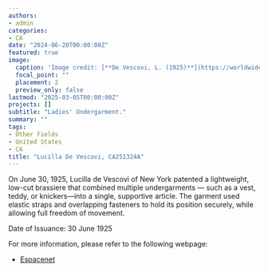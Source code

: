 ```yaml
---
authors:
- admin
categories:
- CA
date: "2024-06-20T00:00:00Z"
featured: true
image:
  caption: 'Image credit: [**De Vescovi, L. (1925)**](https://worldwide.espacenet.com/patent/search/family/035158298/publication/CA251324A?q=pn%3DCA251324A)'
  focal_point: ""
  placement: 2
  preview_only: false
lastmod: "2025-03-05T00:00:00Z"
projects: []
subtitle: "Ladies' Undergarment."
summary: ""
tags:
- Other Fields
- United States
- CA
title: "Lucilla De Vescovi, CA251324A"
---
```

On June 30, 1925, Lucilla de Vescovi of New York patented a lightweight, low-cut brassiere that combined multiple undergarments — such as a vest, teddy, or knickers—into a single, supportive article. The garment used elastic straps and overlapping fasteners to hold its position securely, while allowing full freedom of movement. 

Date of Issuance: 30 June 1925

For more information, please refer to the following webpage: 

- [Espacenet](https://worldwide.espacenet.com/patent/search/family/035158298/publication/CA251324A?q=pn%3DCA251324A)